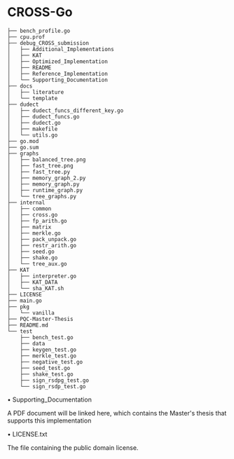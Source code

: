# CROSS-Go
```
├── bench_profile.go
├── cpu.prof
├── debug_CROSS_submission
│   ├── Additional_Implementations
│   ├── KAT
│   ├── Optimized_Implementation
│   ├── README
│   ├── Reference_Implementation
│   └── Supporting_Documentation
├── docs
│   ├── literature
│   └── template
├── dudect
│   ├── dudect_funcs_different_key.go
│   ├── dudect_funcs.go
│   ├── dudect.go
│   ├── makefile
│   └── utils.go
├── go.mod
├── go.sum
├── graphs
│   ├── balanced_tree.png
│   ├── fast_tree.png
│   ├── fast_tree.py
│   ├── memory_graph_2.py
│   ├── memory_graph.py
│   ├── runtime_graph.py
│   └── tree_graphs.py
├── internal
│   ├── common
│   ├── cross.go
│   ├── fp_arith.go
│   ├── matrix
│   ├── merkle.go
│   ├── pack_unpack.go
│   ├── restr_arith.go
│   ├── seed.go
│   ├── shake.go
│   └── tree_aux.go
├── KAT
│   ├── interpreter.go
│   ├── KAT_DATA
│   └── sha_KAT.sh
├── LICENSE
├── main.go
├── pkg
│   └── vanilla
├── PQC-Master-Thesis
├── README.md
└── test
    ├── bench_test.go
    ├── data
    ├── keygen_test.go
    ├── merkle_test.go
    ├── negative_test.go
    ├── seed_test.go
    ├── shake_test.go
    ├── sign_rsdpg_test.go
    └── sign_rsdp_test.go
```

• Supporting_Documentation

A PDF document will be linked here, which contains the Master's thesis that supports this implementation

• LICENSE.txt

The file containing the public domain license.
